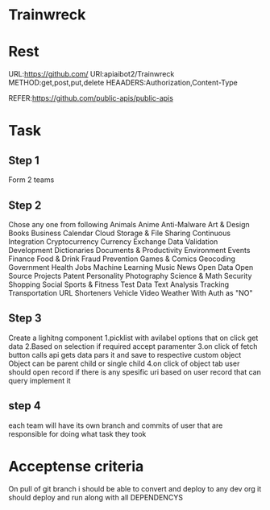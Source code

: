# Trainwreck

# Rest

URL:https://github.com/
URI:apiaibot2/Trainwreck
METHOD:get,post,put,delete
HEAADERS:Authorization,Content-Type


REFER:https://github.com/public-apis/public-apis


# Task
## Step 1
Form 2 teams
## Step 2
Chose any one from following 
Animals
Anime
Anti-Malware
Art & Design
Books
Business
Calendar
Cloud Storage & File Sharing
Continuous Integration
Cryptocurrency
Currency Exchange
Data Validation
Development
Dictionaries
Documents & Productivity
Environment
Events
Finance
Food & Drink
Fraud Prevention
Games & Comics
Geocoding
Government
Health
Jobs
Machine Learning
Music
News
Open Data
Open Source Projects
Patent
Personality
Photography
Science & Math
Security
Shopping
Social
Sports & Fitness
Test Data
Text Analysis
Tracking
Transportation
URL Shorteners
Vehicle
Video
Weather
With Auth as "NO"
## Step 3
Create a lighitng component 
1.picklist with avilabel options that on click get data
2.Based on selection if required accept paramenter
3.on click of fetch button calls api gets data pars it and save to respective custom object
Object can be parent child or single child
4.on click of object tab user should open record if there is any spesific uri based on user record that can query implement it
## step 4
each team will have its own branch and commits of user that are responsible for doing what task they took

# Acceptense criteria
On pull of git branch i should be able to convert and deploy to any dev org it should deploy and run along with all DEPENDENCYS